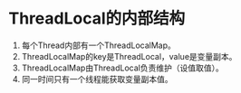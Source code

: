 # ThreadLocal的内部结构

1. 每个Thread内部有一个ThreadLocalMap。
2. ThreadLocalMap的key是ThreadLocal，value是变量副本。
3. ThreadLocalMap由ThreadLocal负责维护（设值取值）。
4. 同一时间只有一个线程能获取变量副本值。